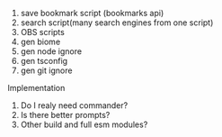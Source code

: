 1. save bookmark script (bookmarks api)
2. search script(many search engines from one script)
3. OBS scripts
4. gen biome 
5. gen node ignore
6. gen tsconfig
7. gen git ignore

Implementation
1. Do I realy need commander?
2. Is there better prompts?
3. Other build and full esm modules?